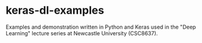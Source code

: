 # keras-dl-examples
Examples and demonstration written in Python and Keras used in the "Deep Learning" lecture series at Newcastle University (CSC8637).
